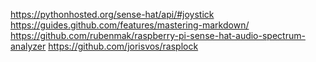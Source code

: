 https://pythonhosted.org/sense-hat/api/#joystick
https://guides.github.com/features/mastering-markdown/
https://github.com/rubenmak/raspberry-pi-sense-hat-audio-spectrum-analyzer
https://github.com/jorisvos/rasplock
